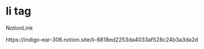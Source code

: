 <h1>li tag</h1>

<p>NotionLink</p>
https://indigo-ear-306.notion.site/li-6818ed2253da4033af528c24b3a3da2d
